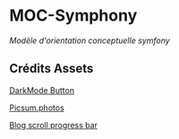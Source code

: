 # MOC-Symphony
*Modèle d'orientation conceptuelle symfony*



## Crédits Assets
[DarkMode Button](https://codepen.io/alvarotrigo/pen/jOaXGyq)

[Picsum.photos](https://picsum.photos)

[Blog scroll progress bar](https://codepen.io/HollosJ/pen/NWVQyqy)